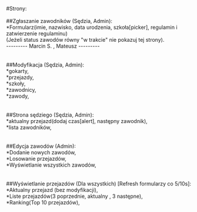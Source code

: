 #Strony:<br/>
<br/>
##Zgłaszanie zawodników (Sędzia, Admin):<br/>
 *Formularz(imie, nazwisko, data urodzenia, szkoła[picker], regulamin i zatwierzenie regulaminu)<br/>
(Jeżeli status zawodów równy "w trakcie" nie pokazuj tej strony). <br/>
--------- Marcin S. , Mateusz ---------<br/>
<br/>
<br/>
##Modyfikacja (Sędzia, Admin):<br/>
 *gokarty,<br/>
 *przejazdy,<br/>
 *szkoły,<br/>
 *zawodnicy,<br/>
 *zawody,<br/>
<br/>
<br/>
##Strona sędziego (Sędzia, Admin):<br/>
 *aktualny przejazd(dodaj czas[alert], następny zawodnik),<br/>
 *lista zawodników,<br/>
<br/>
<br/>
##Edycja zawodów (Admin):<br/>
 *Dodanie nowych zawodów,<br/>
 *Losowanie przejazdów,<br/>
 *Wyświetlanie wszystkich zawodów,<br/>
<br/>
<br/>
##Wyświetlanie przejazdów (Dla wszystkich) [Refresh formularzy co 5/10s]:<br/>
 *Aktualny przejazd (bez modyfikacji),<br/>
 *Liste przejazdów(3 poprzednie, aktualny , 3 następne),<br/>
 *Ranking(Top 10 przejazdów),<br/>
